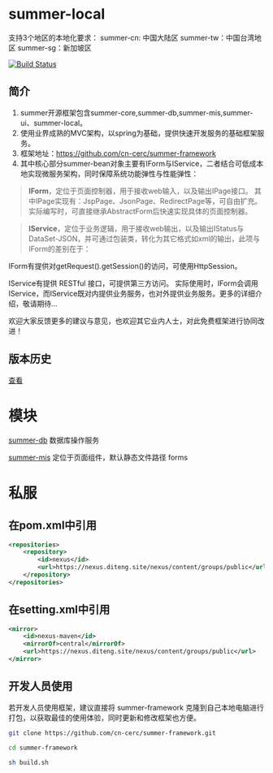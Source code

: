 # summer-local
支持3个地区的本地化要求：
summer-cn: 中国大陆区
summer-tw：中国台湾地区
summer-sg：新加坡区

[![Build Status](https://travis-ci.org/cn-cerc/summer-framework.svg)](https://travis-ci.org/cn-cerc/summer-framework)

## 简介

1. summer开源框架包含summer-core,summer-db,summer-mis,summer-ui、summer-local。
2. 使用业界成熟的MVC架构，以spring为基础，提供快速开发服务的基础框架服务。
3. 框架地址：https://github.com/cn-cerc/summer-framework
4. 其中核心部分summer-bean对象主要有IForm与IService，二者结合可低成本地实现微服务架构，同时保障系统功能弹性与性能弹性：

> **IForm**，定位于页面控制器，用于接收web输入，以及输出IPage接口。 其中IPage实现有：JspPage、JsonPage、RedirectPage等，可自由扩充。实际编写时，可直接继承AbstractForm后快速实现具体的页面控制器。

> **IService**，定位于业务逻辑，用于接收web输出，以及输出IStatus与DataSet-JSON，并可通过包装类，转化为其它格式如xml的输出，此项与IForm的差别在于：

IForm有提供对getRequest().getSession()的访问，可使用HttpSession。

IService有提供 RESTful 接口，可提供第三方访问。 实际使用时，IForm会调用IService，而IService既对内提供业务服务，也对外提供业务服务。更多的详细介绍，敬请期待...

欢迎大家反馈更多的建议与意见，也欢迎其它业内人士，对此免费框架进行协同改进！

## 版本历史

[查看](Version.md)

# 模块

[summer-db](summer-db) 数据库操作服务

[summer-mis](summer-mis) 定位于页面组件，默认静态文件路径 forms

# 私服

## 在pom.xml中引用

```xml
<repositories>
    <repository>
        <id>nexus</id>
        <url>https://nexus.diteng.site/nexus/content/groups/public</url>
    </repository>
</repositories>
```

## 在setting.xml中引用

```xml
<mirror>
    <id>nexus-maven</id>
    <mirrorOf>central</mirrorOf>
    <url>https://nexus.diteng.site/nexus/content/groups/public</url>
</mirror>
```

## 开发人员使用

若开发人员使用框架，建议直接将 summer-framework 克隆到自己本地电脑进行打包，以获取最佳的使用体验，同时更新和修改框架也方便。

```bash
git clone https://github.com/cn-cerc/summer-framework.git

cd summer-framework

sh build.sh
```

